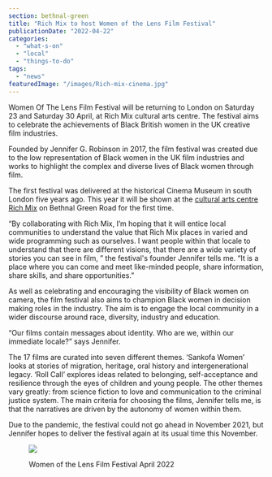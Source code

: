 ```yaml
---
section: bethnal-green
title: "Rich Mix to host Women of the Lens Film Festival"
publicationDate: "2022-04-22"
categories: 
  - "what-s-on"
  - "local"
  - "things-to-do"
tags: 
  - "news"
featuredImage: "/images/Rich-mix-cinema.jpg"
---
```


Women Of The Lens Film Festival will be returning to London on Saturday 23 and Saturday 30 April, at Rich Mix cultural arts centre. The festival aims to celebrate the achievements of Black British women in the UK creative film industries.

Founded by Jennifer G. Robinson in 2017, the film festival was created due to the low representation of Black women in the UK film industries and works to highlight the complex and diverse lives of Black women through film.

The first festival was delivered at the historical Cinema Museum in south London five years ago. This year it will be shown at the [cultural arts centre Rich Mix](https://richmix.org.uk/cinema/women-of-the-lens-2022/) on Bethnal Green Road for the first time.

“By collaborating with Rich Mix, I’m hoping that it will entice local communities to understand the value that Rich Mix places in varied and wide programming such as ourselves. I want people within that locale to understand that there are different visions, that there are a wide variety of stories you can see in film, ” the festival's founder Jennifer tells me. “It is a place where you can come and meet like-minded people, share information, share skills, and share opportunities.”

As well as celebrating and encouraging the visibility of Black women on camera, the film festival also aims to champion Black women in decision making roles in the industry. The aim is to engage the local community in a wider discourse around race, diversity, industry and education.

“Our films contain messages about identity. Who are we, within our immediate locale?” says Jennifer. 

The 17 films are curated into seven different themes. ‘Sankofa Women’ looks at stories of migration, heritage, oral history and intergenerational legacy. ‘Roll Call’ explores ideas related to belonging, self-acceptance and resilience through the eyes of children and young people. The other themes vary greatly: from science fiction to love and communication to the criminal justice system. The main criteria for choosing the films, Jennifer tells me, is that the narratives are driven by the autonomy of women within them.

Due to the pandemic, the festival could not go ahead in November 2021, but Jennifer hopes to deliver the festival again at its usual time this November.

<figure>

![](/images/Women_of_the_lens-300x425.jpg)

<figcaption>

Women of the Lens Film Festival April 2022

</figcaption>

</figure>
